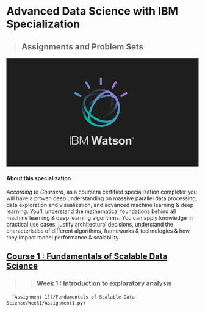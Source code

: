# **Advanced Data Science with IBM Specialization**
> ## **Assignments and Problem Sets**
![Become an IBM-approved Expert in Data Science, Machine Learning and Artificial Intelligence](IBM-Watson-Logo.jpg "IBM Watson")
#### About this specialization : 
   *According to Coursera*, as a coursera certified specialization completer you will have a proven deep understanding on massive parallel data processing, data exploration and visualization, and advanced machine learning &amp; deep learning. You'll understand the mathematical foundations behind all machine learning &amp; deep learning algorithms. You can apply knowledge in practical use cases, justify architectural decisions, understand the characteristics of different algorithms, frameworks &amp; technologies &amp; how they impact model performance &amp; scalability.
   
## [Course 1 : Fundamentals of Scalable Data Science](/Fundamentals-of-Scalable-Data-Science)
>> ### Week 1 : Introduction to exploratory analysis
      [Assignment 1](/Fundamentals-of-Scalable-Data-Science/Week1/Assignment1.py)
